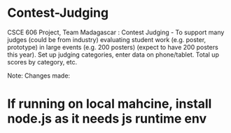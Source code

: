 Contest-Judging
===============

CSCE 606 Project, Team Madagascar : Contest Judging - To support many judges (could be from industry) evaluating student work (e.g. poster, prototype) in large events (e.g. 200 posters) (expect to have 200 posters this year). Set up judging categories, enter data on phone/tablet. Total up scores by category, etc.


Note:
Changes made: 
# If running on local mahcine, install node.js as it needs js runtime env
